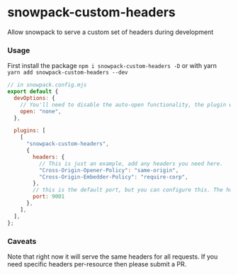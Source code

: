 # snowpack-custom-headers

Allow snowpack to serve a custom set of headers during development

### Usage

First install the package `npm i snowpack-custom-headers -D` or with yarn `yarn add snowpack-custom-headers --dev`

```javascript
// in snowpack.config.mjs
export default {
  devOptions: {
    // You'll need to disable the auto-open functionality, the plugin will open the right page
    open: "none",
  },

  plugins: [
    [
      "snowpack-custom-headers",
      {
        headers: {
          // This is just an example, add any headers you need here.
          "Cross-Origin-Opener-Policy": "same-origin",
          "Cross-Origin-Embedder-Policy": "require-corp",
        },
        // this is the default port, but you can configure this. The hostname and protocol are determined by Snowpack's config
        port: 9001
      },
    ],
  ],
};
```

### Caveats

Note that right now it will serve the same headers for all requests. If you need specific headers per-resource then
please submit a PR.
